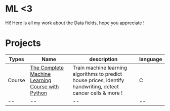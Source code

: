 # ML <3

Hi! Here is all my work about the Data fields, hope you appreciate !

# Projects

| Types | Name | description | language |
|--|--|--|--|
| Course | [The Complete Machine Learning Course with Python](https://www.udemy.com/machine-learning-course-with-python/) | Train machine learning algorithms to predict house prices, identify handwriting, detect cancer cells & more ! |C |
|--|--|--|--|

